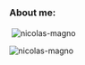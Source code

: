 <h3 align="left">About me:</h3>
<p align="left">
</p>

<p>&nbsp;<img align="center" src="https://github-readme-stats.vercel.app/api?username=nicolas-magno&show_icons=true&locale=en" alt="nicolas-magno" /></p>

<p><img align="left" src="https://github-readme-stats.vercel.app/api/top-langs?username=nicolas-magno&show_icons=true&locale=en&layout=compact" alt="nicolas-magno" /></p>

